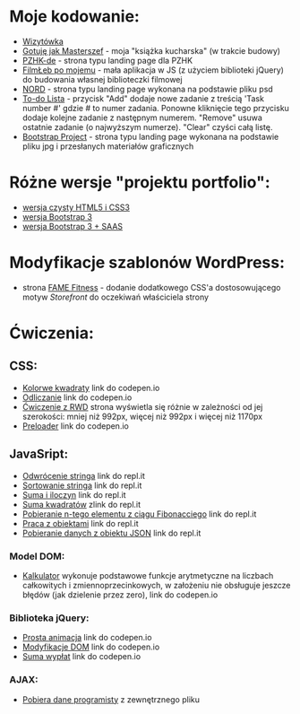 # Moje kodowanie:
- [Wizytówka](https://github.com/kasiaizak/business-card/blob/master/README.md)
- [Gotuję jak Masterszef](https://github.com/kasiaizak/masterszef/blob/master/README.md) - moja "książka kucharska" (w trakcie budowy)
- [PZHK-de](https://github.com/kasiaizak/pzhk-de/blob/master/README.md) - strona typu landing page dla PZHK 
- [FilmŁeb po mojemu](https://github.com/kasiaizak/filmleb/blob/master/README.md) - mała aplikacja w JS (z użyciem biblioteki jQuery) do budowania własnej biblioteczki filmowej
- [NORD](https://kasiaizak.github.io/rekrutacja/landingpage-nord/) - strona typu landing page wykonana na podstawie pliku psd
- [To-do Lista](https://kasiaizak.github.io/rekrutacja/mdbootstrap-todolist/) - przycisk "Add" dodaje nowe zadanie z treścią 'Task number #' gdzie # to numer zadania. Ponowne kliknięcie tego przycisku dodaje kolejne zadanie z następnym numerem. "Remove" usuwa ostatnie zadanie (o najwyższym numerze). "Clear" czyści całą listę.
- [Bootstrap Project](https://kasiaizak.github.io/landingpage/bootstrap-project/index.html) - strona typu landing page wykonana na podstawie pliku jpg i przesłanych materiałów graficznych

# Różne wersje "projektu portfolio":
- [wersja czysty HTML5 i CSS3](https://kasiaizak.github.io/landingpage/projekt-portfolio/html-css/index.html)
- [wersja Bootstrap 3](https://kasiaizak.github.io/landingpage/projekt-portfolio/bootstrap/index.html)
- [wersja Bootstrap 3 + SAAS](https://kasiaizak.github.io/landingpage/projekt-portfolio/bootstrap-sass/index.html)

# Modyfikacje szablonów WordPress:
- strona [FAME Fitness](http://www.famefitness.pl/) - dodanie dodatkowego CSS'a dostosowującego motyw *Storefront* do oczekiwań właściciela strony

# Ćwiczenia:

## CSS:
- [Kolorwe kwadraty](https://codepen.io/kasiaizak/pen/NZBRoO?editors=1100#0) link do codepen.io
- [Odliczanie](https://codepen.io/kasiaizak/pen/OewGdQ?editors=1100#0) link do codepen.io
- [Ćwiczenie z RWD](https://kasiaizak.github.io/kurs-fed/zadania-domowe/3-css-rwd/) strona wyświetla się różnie w zależności od jej szerokości: mniej niż 992px, więcej niż 992px i więcej niż 1170px
- [Preloader](https://codepen.io/kasiaizak/pen/orMLXQ?editors=1100#0) link do codepen.io

## JavaSript:
- [Odwrócenie stringa](https://repl.it/@katarzynaizak/odwroc-stringa) link do repl.it
- [Sortowanie stringa](https://repl.it/@katarzynaizak/sortuj-stringa) link do repl.it
- [Suma i iloczyn](https://repl.it/@katarzynaizak/suma-i-iloczyn) link do repl.it
- [Suma kwadratów](https://repl.it/@katarzynaizak/suma-kwadratow) zlink do repl.it
- [Pobieranie n-tego elementu z ciągu Fibonacciego](https://repl.it/@katarzynaizak/element-fibonacci) link do repl.it
- [Praca z obiektami](https://repl.it/@katarzynaizak/obiekty-ksiazka) link do repl.it
- [Pobieranie danych z obiektu JSON](https://repl.it/@katarzynaizak/obiekt-json) link do repl.it

### Model DOM:
- [Kalkulator](https://codepen.io/kasiaizak/pen/NZBRyz) wykonuje podstawowe funkcje arytmetyczne na liczbach całkowitych i zmiennoprzecinkowych, w założeniu nie obsługuje jeszcze błędów (jak dzielenie przez zero), link do codepen.io

### Biblioteka jQuery:
- [Prosta animacja](https://codepen.io/kasiaizak/pen/jjpovO) link do codepen.io
- [Modyfikacje DOM](https://codepen.io/kasiaizak/pen/ewjaXB?editors=1010#0) link do codepen.io
- [Suma wypłat](https://codepen.io/kasiaizak/pen/YojoPR?editors=1010#0) link do codepen.io

### AJAX:
- [Pobiera dane programisty](https://kasiaizak.github.io/kurs-fed/zadania-domowe/7-ajax-pobierz-dane-programisty/) z zewnętrznego pliku
